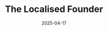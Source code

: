 ---
title: "The Localised Founder"
date: "2025-04-17"
thumbnail: "/thumbnails/localised-founder.png"
link: "https://tommurphy888.substack.com/p/the-localised-founder"
---